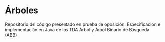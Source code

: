 # Árboles
Repositorio del código presentado en prueba de oposición.
Especificación e implementación en Java de los TDA Árbol y Árbol Binario de Búsqueda (ABB)